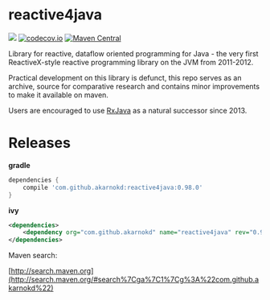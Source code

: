 reactive4java
=================

<a href='https://travis-ci.org/akarnokd/reactive4java/builds'><img src='https://travis-ci.org/akarnokd/reactive4java.svg?branch=0.x'></a>
[![codecov.io](http://codecov.io/github/akarnokd/reactive4java/coverage.svg?branch=0.x)](http://codecov.io/github/akarnokd/reactive4java?branch=0.x)
[![Maven Central](https://maven-badges.herokuapp.com/maven-central/com.github.akarnokd/reactive4java/badge.svg)](https://maven-badges.herokuapp.com/maven-central/com.github.akarnokd/reactive4java)

Library for reactive, dataflow oriented programming for Java - the very first ReactiveX-style reactive programming library on the JVM from 2011-2012.

Practical development on this library is defunct, this repo serves as an archive, source for comparative research  and contains minor improvements to make it available on maven.

Users are encouraged to use [RxJava](https://github.com/ReactiveX/RxJava) as a natural successor since 2013.

# Releases

**gradle**

```groovy
dependencies {
    compile 'com.github.akarnokd:reactive4java:0.98.0'
}
```

**ivy**

```xml
<dependencies>
    <dependency org="com.github.akarnokd" name="reactive4java" rev="0.98.0" />
</dependencies>
```

Maven search:

[http://search.maven.org](http://search.maven.org/#search%7Cga%7C1%7Cg%3A%22com.github.akarnokd%22)

